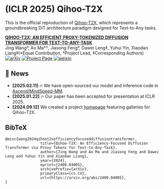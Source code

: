 # (ICLR 2025) Qihoo-T2X

This is the official reproduction of [Qihoo-T2X](https://360cvgroup.github.io/Qihoo-T2X/), which represents a groundbreaking DiT architecture paradigm designed for Text-to-Any tasks.

**[QIHOO-T2X: AN EFFICIENT PROXY-TOKENIZED DIFFUSION TRANSFORMER FOR TEXT-TO-ANY-TASK](https://arxiv.org/pdf/2409.04005)**
</br>
Jing Wang*, Ao Ma*†, Jiasong Feng*, Dawei Leng‡, Yuhui Yin, Xiaodan Liang‡(*Equal Contribution, †Project Lead, ‡Corresponding Authors)
</br>
[![arXiv](https://img.shields.io/badge/arXiv-2409.04005-b31b1b.svg)](https://arxiv.org/pdf/2409.04005)
[![Project Page](https://img.shields.io/badge/Project-Website-green)](https://360cvgroup.github.io/Qihoo-T2X/)
[![weixin](https://img.shields.io/badge/-WeChat@量子位-000000?logo=wechat&logoColor=07C160)](https://mp.weixin.qq.com/s/UUqtHn7f8zdeINA9eUNlFg) 


## 📰 News
- **[2025.02.11]** 🔥 We have open-sourced our model and inference code in [Ascend/MindSpeed-MM](https://gitee.com/ascend/MindSpeed-MM/tree/master/examples/qihoo_t2x#https://gitee.com/link?target=https%3A%2F%2Fhuggingface.co%2FQwen%2FQwen2-VL-2B-Instruct%2Ftree%2Fmain).
- **[2025.01.22]** 🔥 Our paper has been accepted for presentation at ICLR 2025.
- **[2024.09.12]** We created a project [homepage](https://360cvgroup.github.io/Qihoo-T2X/) featuring galleries for Qihoo-T2X.


## BibTeX
```
@misc{wang2024qihoot2xefficiencyfocuseddiffusiontransformer,
                title={Qihoo-T2X: An Efficiency-Focused Diffusion Transformer via Proxy Tokens for Text-to-Any-Task}, 
                author={Jing Wang and Ao Ma and Jiasong Feng and Dawei Leng and Yuhui Yin and Xiaodan Liang},
                year={2024},
                eprint={2409.04005},
                archivePrefix={arXiv},
                primaryClass={cs.CV},
                url={https://arxiv.org/abs/2409.04005}, 
}
```
